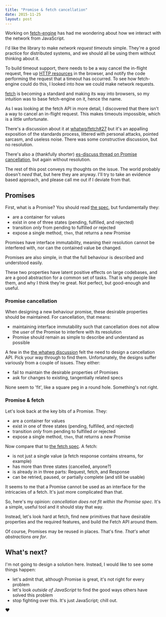 ```yaml
---
title: "Promise & fetch cancellation"
date: 2015-11-25
layout: post
---
```


Working on [fetch-engine][fetch-engine] has had me wondering about how we interact with the network from JavaScript.

I'd like the library to make *network request timeouts* simple. They're a good practice for distributed systems, and we should all be using them without thinking about it.

To build timeout support, there needs to be a way cancel the in-flight request, free up [HTTP resources][max-connections] in the browser, and notify the code performing the request that a timeout has occurred. To see how fetch-engine could do this, I looked into how we could make network requests.

[fetch][fetch-spec] is becoming a standard and making its way into browsers, so my intuition was to base fetch-engine on it, hence the name.

As I was looking at the fetch API in more detail, I discovered that there isn't a way to cancel an in-flight request. This makes timeouts impossible, which is a little unfortunate.

There's a discussion about it at [whatwg/fetch#27][fetch-cancel-discussion] but it's an appalling exposition of the standards process, littered with personal attacks, pointed sarcasm, and useless noise. There was some constructive discussion, but no resolution.

There's also a (thankfully shorter) [es-discuss thread on Promise cancellation][es-cancel-discussion], but again without resolution.

The rest of this post conveys my thoughts on the issue. The world probably doesn't *need* that, but here they are anyway. I'll try to take an evidence based approach, and please call me out if I deviate from that.

## Promises

First, what is a Promise? You should read [the spec][promise-spec], but fundamentally they:

- are a container for values
- exist in one of three states (pending, fulfilled, and rejected)
- transition *only* from pending to fulfilled *or* rejected
- expose a single method, `then`, that returns a new Promise

Promises have interface immutability, meaning their resolution cannot be interfered with, nor can the contained value be changed.

Promises are also simple, in that the full behaviour is described and understood easily.

These two properties have latent positive effects on large codebases, and are a good abstraction for a common set of tasks. That is why people like them, and why I think they're great. Not perfect, but good-enough and useful.

### Promise cancellation

When designing a new behaviour promise, these desirable properties should be maintained. For cancellation, that means:

- maintaining interface immutability such that cancellation does not allow the *user* of the Promise to interfere with its resolution
- Promise should remain as simple to describe and understand as possible

A few in the [the whatwg discussion][fetch-cancel-discussion] felt the need to design a cancellation API. Pick your way through to find them. Unfortunately, the designs suffer variously from a couple of issues. They either:

- fail to maintain the desirable properties of Promises
- ask for changes to existing, tangentially related specs

None seem to 'fit', like a square peg in a round hole. Something's not right.

### Promise & fetch

Let's look back at the key bits of a Promise. They:

- are a container for values
- exist in one of three states (pending, fulfilled, and rejected)
- transition *only* from pending to fulfilled *or* rejected
- expose a single method, `then`, that returns a new Promise

Now compare that to [the fetch spec][fetch-spec]. A fetch:

- is not just a single value (a fetch response contains streams, for example)
- has more than three states (cancelled, anyone?)
- is already in in three parts: Request, fetch, and Response
- can be retried, paused, or partially complete (and still be usable)

It seems to me that a Promise cannot be used as an interface for the intricacies of a fetch. It's just more complicated than that.

So, here's my opinion: *cancellation does not fit within the Promise spec*. It's a simple, useful tool and it should stay that way.

Instead, let's look hard at fetch, find new primitives that have desirable properties and the required features, and build the Fetch API around them.

Of course, Promises may be reused in places. That's fine. *That's what abstractions are for*.

## What's next?

I'm not going to design a solution here. Instead, I would like to see some things happen:

- let's admit that, although Promise is great, it's not right for every problem
- let's look *outside of JavaScript* to find the good ways others have solved this problem
- stop fighting over this. It's just JavaScript; chill out.

&hearts;

[fetch-engine]: https://github.com/phuu/fetch-engine
[fetch-spec]: https://fetch.spec.whatwg.org
[max-connections]: http://stackoverflow.com/a/985704
[fetch-cancel-discussion]: https://github.com/whatwg/fetch/issues/27
[es-cancel-discussion]: https://esdiscuss.org/topic/cancelable-promises
[fetch-api]: https://fetch.spec.whatwg.org/#fetch-api
[promise-spec]: https://promisesaplus.com
[google-search]: https://www.google.com/search?q=(future+OR+task+OR+asynchronous)+cancellation
